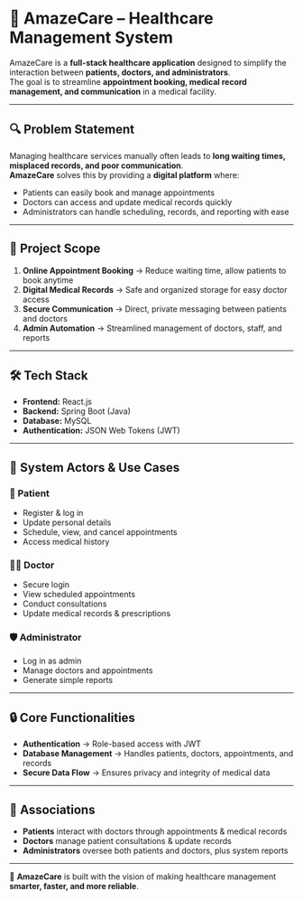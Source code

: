 # 🏥 AmazeCare – Healthcare Management System

AmazeCare is a **full-stack healthcare application** designed to simplify the interaction between **patients, doctors, and administrators**.  
The goal is to streamline **appointment booking, medical record management, and communication** in a medical facility.  

---

## 🔍 Problem Statement
Managing healthcare services manually often leads to **long waiting times, misplaced records, and poor communication**.  
**AmazeCare** solves this by providing a **digital platform** where:  
- Patients can easily book and manage appointments  
- Doctors can access and update medical records quickly  
- Administrators can handle scheduling, records, and reporting with ease  

---

## 🎯 Project Scope
1. **Online Appointment Booking** → Reduce waiting time, allow patients to book anytime  
2. **Digital Medical Records** → Safe and organized storage for easy doctor access  
3. **Secure Communication** → Direct, private messaging between patients and doctors  
4. **Admin Automation** → Streamlined management of doctors, staff, and reports  

---

## 🛠️ Tech Stack
- **Frontend:** React.js  
- **Backend:** Spring Boot (Java)  
- **Database:** MySQL  
- **Authentication:** JSON Web Tokens (JWT)  

---

## 👥 System Actors & Use Cases

### 👤 Patient
- Register & log in  
- Update personal details  
- Schedule, view, and cancel appointments  
- Access medical history  

### 👨‍⚕️ Doctor
- Secure login  
- View scheduled appointments  
- Conduct consultations  
- Update medical records & prescriptions  

### 🛡️ Administrator
- Log in as admin  
- Manage doctors and appointments  
- Generate simple reports  

---

## 🔒 Core Functionalities
- **Authentication** → Role-based access with JWT  
- **Database Management** → Handles patients, doctors, appointments, and records  
- **Secure Data Flow** → Ensures privacy and integrity of medical data  

---

## 🔗 Associations
- **Patients** interact with doctors through appointments & medical records  
- **Doctors** manage patient consultations & update records  
- **Administrators** oversee both patients and doctors, plus system reports  

---

🚀 **AmazeCare** is built with the vision of making healthcare management **smarter, faster, and more reliable**.  
